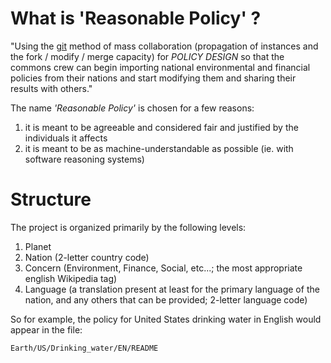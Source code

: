 # What is 'Reasonable Policy' ?
"Using the [git](http://git.org) method of mass collaboration (propagation of instances and the fork / modify / merge capacity) for _POLICY DESIGN_ so that the commons crew can begin importing national environmental and financial policies from their nations and start modifying them and sharing their results with others."

The name _'Reasonable Policy'_ is chosen for a few reasons:
1. it is meant to be agreeable and considered fair and justified by the individuals it affects
2. it is meant to be as machine-understandable as possible (ie. with software reasoning systems)

# Structure
The project is organized primarily by the following levels:
1. Planet
2. Nation (2-letter country code)
3. Concern (Environment, Finance, Social, etc...; the most appropriate english Wikipedia tag)
4. Language (a translation present at least for the primary language of the nation, and any others that can be provided; 2-letter language code)

So for example, the policy for United States drinking water in English would appear in the file:

	Earth/US/Drinking_water‎/EN/README


